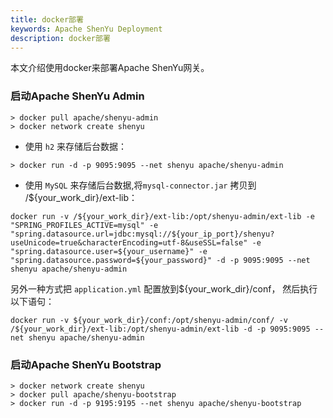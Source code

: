 ```yaml
---
title: docker部署
keywords: Apache ShenYu Deployment
description: docker部署
---
```


本文介绍使用docker来部署Apache ShenYu网关。

### 启动Apache ShenYu Admin

```
> docker pull apache/shenyu-admin
> docker network create shenyu
```

* 使用 `h2` 来存储后台数据：

```
> docker run -d -p 9095:9095 --net shenyu apache/shenyu-admin
```

* 使用 `MySQL` 来存储后台数据,将`mysql-connector.jar` 拷贝到 /${your_work_dir}/ext-lib：

```
docker run -v /${your_work_dir}/ext-lib:/opt/shenyu-admin/ext-lib -e "SPRING_PROFILES_ACTIVE=mysql" -e "spring.datasource.url=jdbc:mysql://${your_ip_port}/shenyu?useUnicode=true&characterEncoding=utf-8&useSSL=false" -e "spring.datasource.user=${your_username}" -e "spring.datasource.password=${your_password}" -d -p 9095:9095 --net shenyu apache/shenyu-admin
```

另外一种方式把 `application.yml` 配置放到${your_work_dir}/conf， 然后执行以下语句：

```          
docker run -v ${your_work_dir}/conf:/opt/shenyu-admin/conf/ -v /${your_work_dir}/ext-lib:/opt/shenyu-admin/ext-lib -d -p 9095:9095 --net shenyu apache/shenyu-admin
```
                                                                                                              
### 启动Apache ShenYu Bootstrap
                                                                                                              
```
> docker network create shenyu
> docker pull apache/shenyu-bootstrap
> docker run -d -p 9195:9195 --net shenyu apache/shenyu-bootstrap
```                       








